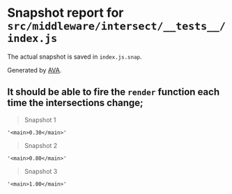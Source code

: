 # Snapshot report for `src/middleware/intersect/__tests__/index.js`

The actual snapshot is saved in `index.js.snap`.

Generated by [AVA](https://ava.li).

## It should be able to fire the `render` function each time the intersections change;

> Snapshot 1

    '<main>0.30</main>'

> Snapshot 2

    '<main>0.80</main>'

> Snapshot 3

    '<main>1.00</main>'
